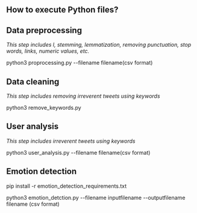 ## How to execute Python files?

## Data preprocessing 
*This step includes l, stemming, lemmatization, removing punctuation, stop words, links, numeric values, etc.*

python3 proprocessing.py --filename filename(csv format)

## Data cleaning
*This step includes removing irreverent tweets using keywords*

python3 remove_keywords.py 

## User analysis 
*This step includes  irreverent tweets using keywords*

python3 user_analysis.py --filename filename(csv format)

## Emotion detection

pip install -r emotion_detection_requirements.txt

python3 emotion_detction.py --filename inputfilename --outputfilename filename (csv format)



